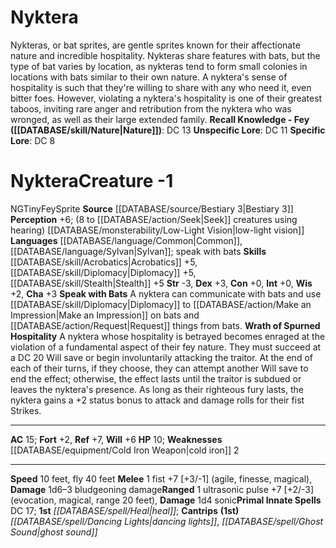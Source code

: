 ﻿---
ac: '15'
alignment: NG
all_resistance: null
burrow_speed: null
charisma: '+3'
climb_speed: null
constitution: '+0'
creature_ability:
- Speak with Bats
- Wrath of Spurned Hospitality
creature_family: '[[DATABASE/monsterfamily/Sprite|Sprite]]'
dexterity: '+3'
element: null
fly_speed: '40'
fortitude: '+2'
hardness: null
hp: '10'
id: '1321'
immunity: null
intelligence: '+0'
land_speed: '10'
language:
- '[[DATABASE/language/Common|Common]]'
- '[[DATABASE/language/Sylvan|Sylvan]] ; speak with bats'
level: '-1'
max_speed: '40'
name: Nyktera
perception: '+6'
rarity: Common
reflex: '+7'
resistance: null
rus_type_level: null
school: null
sense:
- (8 to [[DATABASE/action/Seek|Seek]] creatures using hearing) [[DATABASE/monsterability/Low-Light
  Vision|low-light vision]]
size: Tiny
skill:
- '[[DATABASE/skill/Acrobatics|Acrobatics]] +5'
- '[[DATABASE/skill/Diplomacy|Diplomacy]] +5'
- '[[DATABASE/skill/Stealth|Stealth]] +5'
source: '[[DATABASE/source/Bestiary 3|Bestiary 3]]'
speed:
- 10 feet
- fly 40 feet
spell:
- '[[DATABASE/spell/Dancing Lights|Dancing Lights]]'
- '[[DATABASE/spell/Ghost Sound|Ghost Sound]]'
- '[[DATABASE/spell/Heal|Heal]]'
strength: '-3'
strength_req: '-3'
strongest_save:
- Reflex
swim_speed: null
trait:
- '[[DATABASE/trait/Fey|Fey]]'
- '[[DATABASE/trait/Sprite|Sprite]]'
type: Creature
vision: Low-light vision
weakest_save:
- Fortitude
weakness:
- '[[DATABASE/equipment/Cold Iron Weapon|cold iron]] 2'
will: '+6'
wisdom: '+2'

---
# Nyktera

Nykteras, or bat sprites, are gentle sprites known for their affectionate nature and incredible hospitality. Nykteras share features with bats, but the type of bat varies by location, as nykteras tend to form small colonies in locations with bats similar to their own nature. A nyktera's sense of hospitality is such that they're willing to share with any who need it, even bitter foes. However, violating a nyktera's hospitality is one of their greatest taboos, inviting rare anger and retribution from the nyktera who was wronged, as well as their large extended family.
**Recall Knowledge - Fey ([[DATABASE/skill/Nature|Nature]])**: DC 13
**Unspecific Lore**: DC 11
**Specific Lore**: DC 8

# Nyktera<span class="item-type">Creature -1</span>

<span class="trait-alignment item-trait">NG</span><span class="trait-size item-trait">Tiny</span><span class="item-trait">Fey</span><span class="item-trait">Sprite</span>
**Source** [[DATABASE/source/Bestiary 3|Bestiary 3]]
**Perception** +6; (8 to [[DATABASE/action/Seek|Seek]] creatures using hearing) [[DATABASE/monsterability/Low-Light Vision|low-light vision]]
**Languages** [[DATABASE/language/Common|Common]], [[DATABASE/language/Sylvan|Sylvan]]; speak with bats
**Skills** [[DATABASE/skill/Acrobatics|Acrobatics]] +5, [[DATABASE/skill/Diplomacy|Diplomacy]] +5, [[DATABASE/skill/Stealth|Stealth]] +5
**Str** -3, **Dex** +3, **Con** +0, **Int** +0, **Wis** +2, **Cha** +3
**Speak with Bats** A nyktera can communicate with bats and use [[DATABASE/skill/Diplomacy|Diplomacy]] to [[DATABASE/action/Make an Impression|Make an Impression]] on bats and [[DATABASE/action/Request|Request]] things from bats.
**Wrath of Spurned Hospitality** A nyktera whose hospitality is betrayed becomes enraged at the violation of a fundamental aspect of their fey nature. They must succeed at a DC 20 Will save or begin involuntarily attacking the traitor. At the end of each of their turns, if they choose, they can attempt another Will save to end the effect; otherwise, the effect lasts until the traitor is subdued or leaves the nyktera's presence. As long as their righteous fury lasts, the nyktera gains a +2 status bonus to attack and damage rolls for their fist Strikes.

---
**AC** 15; **Fort** +2, **Ref** +7, **Will** +6
**HP** 10; **Weaknesses** [[DATABASE/equipment/Cold Iron Weapon|cold iron]] 2

---
**Speed** 10 feet, fly 40 feet
<span class="in-box-ability">**Melee** <span class="action-icon">1</span> fist +7 [+3/-1] (agile, finesse, magical), **Damage** 1d6–3 bludgeoning damage</span><span class="in-box-ability">**Ranged** <span class="action-icon">1</span> ultrasonic pulse +7 [+2/-3] (evocation, magical, range 20 feet), **Damage** 1d4 sonic</span>**Primal Innate Spells** DC 17; **1st** _[[DATABASE/spell/Heal|heal]]_; **Cantrips** **(1st)** _[[DATABASE/spell/Dancing Lights|dancing lights]]_, _[[DATABASE/spell/Ghost Sound|ghost sound]]_